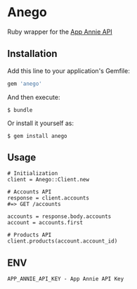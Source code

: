 # Anego

Ruby wrapper for the [App Annie API](https://support.appannie.com/hc/en-us/articles/204208844-Welcome-Index-)

## Installation

Add this line to your application's Gemfile:

```ruby
gem 'anego'
```

And then execute:

    $ bundle

Or install it yourself as:

    $ gem install anego

## Usage

```
# Initialization
client = Anego::Client.new

# Accounts API
response = client.accounts
#=> GET /accounts

accounts = response.body.accounts
account = accounts.first

# Products API
client.products(account.account_id)

```

## ENV

```
APP_ANNIE_API_KEY - App Annie API Key
```
